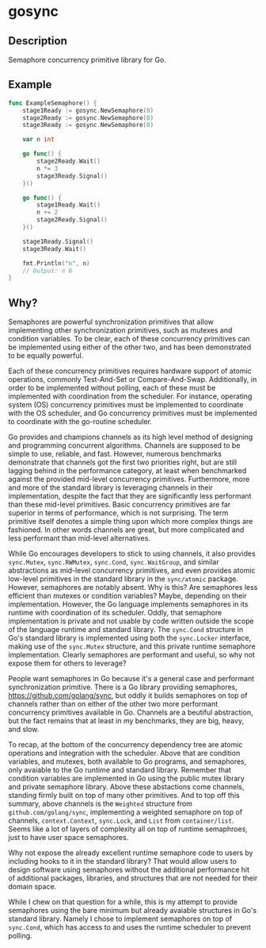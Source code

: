 # gosync

## Description

Semaphore concurrency primitive library for Go.

## Example

```Go
func ExampleSemaphore() {
    stage1Ready := gosync.NewSemaphore(0)
    stage2Ready := gosync.NewSemaphore(0)
    stage3Ready := gosync.NewSemaphore(0)

    var n int

    go func() {
        stage2Ready.Wait()
        n *= 3
        stage3Ready.Signal()
    }()

    go func() {
        stage1Ready.Wait()
        n += 2
        stage2Ready.Signal()
    }()

    stage1Ready.Signal()
    stage3Ready.Wait()

    fmt.Println("n", n)
    // Output: n 6
}
```

## Why?

Semaphores are powerful synchronization primitives that allow
implementing other synchronization primitives, such as mutexes and
condition variables.  To be clear, each of these concurrency
primitives can be implemented using either of the other two, and has
been demonstrated to be equally powerful.

Each of these concurrency primitives requires hardware support of
atomic operations, commonly Test-And-Set or Compare-And-Swap.
Additionally, in order to be implemented without polling, each of
these must be implemented with coordination from the scheduler.  For
instance, operating system (OS) concurrency primitives must be
implemented to coordinate with the OS scheduler, and Go concurrency
primitives must be implemented to coordinate with the go-routine
scheduler.

Go provides and champions channels as its high level method of
designing and programming concurrent algorithms.  Channels are
supposed to be simple to use, reliable, and fast.  However, numerous
benchmarks demonstrate that channels got the first two priorities
right, but are still lagging behind in the performance category, at
least when benchmarked against the provided mid-level concurrency
primitives.  Furthermore, more and more of the standard library is
leveraging channels in their implementation, despite the fact that
they are significantly less performant than these mid-level
primitives.  Basic concurrency primitives are far superior in terms of
performance, which is not surprising.  The term primitive itself
denotes a simple thing upon which more complex things are fashioned.
In other words channels are great, but more complicated and less
performant than mid-level alternatives.

While Go encourages developers to stick to using channels, it also
provides `sync.Mutex`, `sync.RWMutex`, `sync.Cond`, `sync.WaitGroup`,
and similar abstractions as mid-level concurrency primitives, and even
provides atomic low-level primitives in the standard library in the
`sync/atomic` package.  However, semaphores are notably absent.  Why
is this?  Are semaphores less efficient than mutexes or condition
variables?  Maybe, depending on their implementation.  However, the Go
language implements semaphores in its runtime with coordination of its
scheduler.  Oddly, that semaphore implementation is private and not
usable by code written outside the scope of the language runtime and
standard library.  The `sync.Cond` structure in Go's standard library
is implemented using both the `sync.Locker` interface, making use of
the `sync.Mutex` structure, and this private runtime semaphore
implementation.  Clearly semaphores are performant and useful, so why
not expose them for others to leverage?

People want semaphores in Go because it's a general case and
performant synchronization primitive.  There is a Go library providing
semaphores, https://github.com/golang/sync, but oddly it builds
semaphores on top of channels rather than on either of the other two
more performant concurrency primitives available in Go.  Channels are
a beutiful abstraction, but the fact remains that at least in my
benchmarks, they are big, heavy, and slow.

To recap, at the bottom of the concurrency dependency tree are atomic
operations and integration with the scheduler.  Above that are
condition variables, and mutexes, both available to Go programs, and
semaphores, only avaiable to the Go runtime and standard library.
Remember that condition variables are implemented in Go using the
public mutex library and private semaphore library.  Above these
abstactions come channels, standing firmly built on top of many other
primitives.  And to top off this summary, above channels is the
`Weighted` structure from `github.com/golang/sync`, implementing a
weighted semaphore on top of channels, `context.Context`, `sync.Lock`,
and `List` from `container/list`.  Seems like a lot of layers of
complexity all on top of runtime semaphroes, just to have user space
semaphores.

Why not expose the already excellent runtime semaphore code to users
by including hooks to it in the standard library?  That would allow
users to design software using semaphores without the additional
performance hit of additional packages, libraries, and structures that
are not needed for their domain space.

While I chew on that question for a while, this is my attempt to
provide semaphores using the bare minimum but already avaiable
structures in Go's standard library.  Namely I chose to implement
semaphores on top of `sync.Cond`, which has access to and uses the
runtime scheduler to prevent polling.
